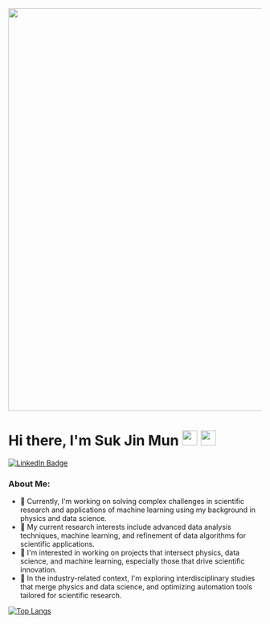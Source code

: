 <div id="header" align="center">
  <img src="https://github.com/SukjinMun/SukjinMun/blob/main/demo/100MDevs_Blog_1200x627_v3.gif" width="800px"/>
</div>

<h1>
  Hi there, I'm Suk Jin Mun
  <img src="https://media.giphy.com/media/hvRJCLFzcasrR4ia7z/giphy.gif" width="30px"/>
   <img src="[https://media.giphy.com/media/hvRJCLFzcasrR4ia7z/giphy.gif](https://camo.githubusercontent.com/a2731c8812d548b260450992549343d2e4f63f8756415e3b44a32f22c877df81/68747470733a2f2f6d69722d73332d63646e2d63662e626568616e63652e6e65742f70726f6a6563745f6d6f64756c65732f6d61785f313230302f3232383733353133373131393831312e363230353437323462616630622e676966)" width="30px"/>
</h1>
<div id="badges">
  <a href="https://www.linkedin.com/in/suk-jin-mun-0ba0b4224/">
    <img src="https://img.shields.io/badge/LinkedIn-blue?style=for-the-badge&logo=linkedin&logoColor=white" alt="LinkedIn Badge"/>
  </a>
</div>

### About Me:
- 🔭 Currently, I'm working on solving complex challenges in scientific research and applications of machine learning using my background in physics and data science.
- 🌱 My current research interests include advanced data analysis techniques, machine learning, and refinement of data algorithms for scientific applications.
- 👯 I'm interested in working on projects that intersect physics, data science, and machine learning, especially those that drive scientific innovation.
- 🤔 In the industry-related context, I'm exploring interdisciplinary studies that merge physics and data science, and optimizing automation tools tailored for scientific research.

[![Top Langs](https://github-readme-stats.vercel.app/api/top-langs/?username=SukjinMun&layout=compact&theme=vision-friendly-dark)](https://github.com/anuraghazra/github-readme-stats)
